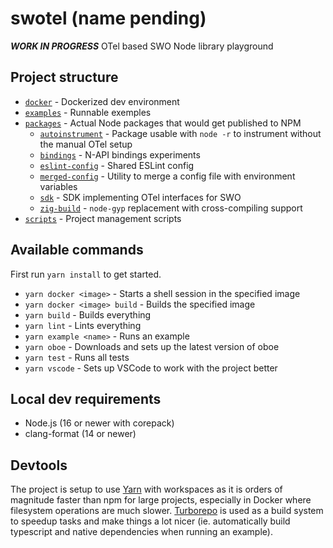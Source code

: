 # swotel (name pending)

**_WORK IN PROGRESS_** OTel based SWO Node library playground

## Project structure

- [`docker`](./docker/) - Dockerized dev environment
- [`examples`](./examples/) - Runnable exemples
- [`packages`](./packages/) - Actual Node packages that would get published to NPM
  - [`autoinstrument`](./packages/autoinstrument/) - Package usable with `node -r` to instrument without the manual OTel setup
  - [`bindings`](./packages/bindings/) - N-API bindings experiments
  - [`eslint-config`](./packages/eslint-config/) - Shared ESLint config
  - [`merged-config`](./packages/merged-config/) - Utility to merge a config file with environment variables
  - [`sdk`](./packages/sdk/) - SDK implementing OTel interfaces for SWO
  - [`zig-build`](./packages/zig-build/) - `node-gyp` replacement with cross-compiling support
- [`scripts`](./scripts/) - Project management scripts

## Available commands

First run `yarn install` to get started.

- `yarn docker <image>` - Starts a shell session in the specified image
- `yarn docker <image> build` - Builds the specified image
- `yarn build` - Builds everything
- `yarn lint` - Lints everything
- `yarn example <name>` - Runs an example
- `yarn oboe` - Downloads and sets up the latest version of oboe
- `yarn test` - Runs all tests
- `yarn vscode` - Sets up VSCode to work with the project better

## Local dev requirements

- Node.js (16 or newer with corepack)
- clang-format (14 or newer)

## Devtools

The project is setup to use [Yarn](https://yarnpkg.com/) with workspaces as it is orders of magnitude faster than npm for large projects, especially in Docker where filesystem operations are much slower. [Turborepo](https://turborepo.org) is used as a build system to speedup tasks and make things a lot nicer (ie. automatically build typescript and native dependencies when running an example).

